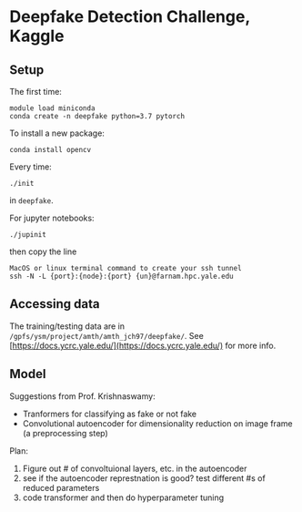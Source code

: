 # Deepfake Detection Challenge, Kaggle

## Setup 

The first time:
```
module load miniconda
conda create -n deepfake python=3.7 pytorch
```

To install a new package:
```
conda install opencv
```

Every time:
```
./init
```
in `deepfake`.

For jupyter notebooks:
```
./jupinit
```
then copy the line
```
MacOS or linux terminal command to create your ssh tunnel
ssh -N -L {port}:{node}:{port} {un}@farnam.hpc.yale.edu
```

## Accessing data
The training/testing data are in `/gpfs/ysm/project/amth/amth_jch97/deepfake/`. See [https://docs.ycrc.yale.edu/](https://docs.ycrc.yale.edu/) for more info.

## Model
Suggestions from Prof. Krishnaswamy:
* Tranformers for classifying as fake or not fake
* Convolutional autoencoder for dimensionality reduction on image frame (a preprocessing step)


Plan: 
1. Figure out # of convoltuional layers, etc. in the autoencoder
2. see if the autoencoder represtnation is good? test different #s of reduced parameters 
2. code transformer and then do hyperparameter tuning 
